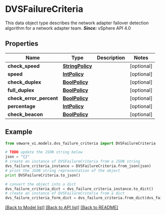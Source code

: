 # DVSFailureCriteria

This data object type describes the network adapter failover detection algorithm for a network adapter team.  ***Since:*** vSphere API 4.0 

## Properties
Name | Type | Description | Notes
------------ | ------------- | ------------- | -------------
**check_speed** | [**StringPolicy**](StringPolicy.md) |  | [optional] 
**speed** | [**IntPolicy**](IntPolicy.md) |  | [optional] 
**check_duplex** | [**BoolPolicy**](BoolPolicy.md) |  | [optional] 
**full_duplex** | [**BoolPolicy**](BoolPolicy.md) |  | [optional] 
**check_error_percent** | [**BoolPolicy**](BoolPolicy.md) |  | [optional] 
**percentage** | [**IntPolicy**](IntPolicy.md) |  | [optional] 
**check_beacon** | [**BoolPolicy**](BoolPolicy.md) |  | [optional] 

## Example

```python
from vmware_vi.models.dvs_failure_criteria import DVSFailureCriteria

# TODO update the JSON string below
json = "{}"
# create an instance of DVSFailureCriteria from a JSON string
dvs_failure_criteria_instance = DVSFailureCriteria.from_json(json)
# print the JSON string representation of the object
print DVSFailureCriteria.to_json()

# convert the object into a dict
dvs_failure_criteria_dict = dvs_failure_criteria_instance.to_dict()
# create an instance of DVSFailureCriteria from a dict
dvs_failure_criteria_form_dict = dvs_failure_criteria.from_dict(dvs_failure_criteria_dict)
```
[[Back to Model list]](../README.md#documentation-for-models) [[Back to API list]](../README.md#documentation-for-api-endpoints) [[Back to README]](../README.md)


